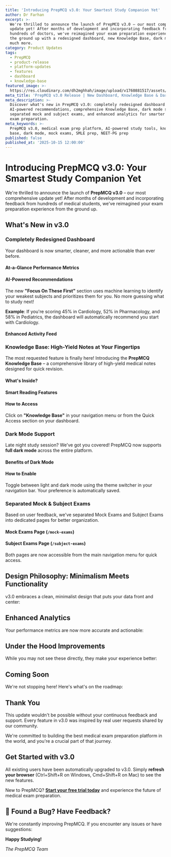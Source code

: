 ```yaml
---
title: 'Introducing PrepMCQ v3.0: Your Smartest Study Companion Yet'
author: Dr Farhan
excerpt: >-
  We're thrilled to announce the launch of PrepMCQ v3.0 – our most comprehensive
  update yet! After months of development and incorporating feedback from
  hundreds of doctors, we've reimagined your exam preparation experience from
  the ground up with a redesigned dashboard, new Knowledge Base, dark mode, and
  much more.
category: Product Updates
tags:
  - PrepMCQ
  - product-release
  - platform-updates
  - features
  - dashboard
  - knowledge-base
featured_image: >-
  https://res.cloudinary.com/dh2mghhah/image/upload/v1760881517/assets/update_afnyj6.png
meta_title: 'PrepMCQ v3.0 Release | New Dashboard, Knowledge Base & Dark Mode'
meta_description: >-
  Discover what's new in PrepMCQ v3.0: completely redesigned dashboard with
  AI-powered recommendations, comprehensive Knowledge Base, dark mode support,
  separated mock and subject exams, and enhanced analytics for smarter medical
  exam preparation.
meta_keywords: >-
  PrepMCQ v3.0, medical exam prep platform, AI-powered study tools, knowledge
  base, dark mode, mock exams, SMLE prep, NEET-PG prep
published: false
published_at: '2025-10-15 12:00:00'
---
```

# Introducing PrepMCQ v3.0: Your Smartest Study Companion Yet

We're thrilled to announce the launch of **PrepMCQ v3.0** – our most comprehensive update yet! After months of development and incorporating feedback from hundreds of medical students, we've reimagined your exam preparation experience from the ground up.

## What's New in v3.0

### **Completely Redesigned Dashboard**

Your dashboard is now smarter, cleaner, and more actionable than ever before.

#### **At-a-Glance Performance Metrics**

#### **AI-Powered Recommendations**

The new **"Focus On These First"** section uses machine learning to identify your weakest subjects and prioritizes them for you. No more guessing what to study next!

**Example**: If you're scoring 45% in Cardiology, 52% in Pharmacology, and 58% in Pediatrics, the dashboard will automatically recommend you start with Cardiology.

#### **Enhanced Activity Feed**

### **Knowledge Base: High-Yield Notes at Your Fingertips**

The most requested feature is finally here! Introducing the **PrepMCQ Knowledge Base** – a comprehensive library of high-yield medical notes designed for quick revision.

#### **What's Inside?**

#### **Smart Reading Features**

#### **How to Access**

Click on **"Knowledge Base"** in your navigation menu or from the Quick Access section on your dashboard.

### **Dark Mode Support**

Late night study session? We've got you covered! PrepMCQ now supports **full dark mode** across the entire platform.

#### **Benefits of Dark Mode**

#### **How to Enable**

Toggle between light and dark mode using the theme switcher in your navigation bar. Your preference is automatically saved.

### **Separated Mock & Subject Exams**

Based on user feedback, we've separated Mock Exams and Subject Exams into dedicated pages for better organization.

#### **Mock Exams Page** (`/mock-exams`)

#### **Subject Exams Page** (`/subject-exams`)

Both pages are now accessible from the main navigation menu for quick access.

## **Design Philosophy: Minimalism Meets Functionality**

v3.0 embraces a clean, minimalist design that puts your data front and center:

## **Enhanced Analytics**

Your performance metrics are now more accurate and actionable:

## **Under the Hood Improvements**

While you may not see these directly, they make your experience better:

## **Coming Soon**

We're not stopping here! Here's what's on the roadmap:

## **Thank You**

This update wouldn't be possible without your continuous feedback and support. Every feature in v3.0 was inspired by real user requests shared by our community.

We're committed to building the best medical exam preparation platform in the world, and you're a crucial part of that journey.

## **Get Started with v3.0**

All existing users have been automatically upgraded to v3.0. Simply **refresh your browser** (Ctrl+Shift+R on Windows, Cmd+Shift+R on Mac) to see the new features.

New to PrepMCQ? [**Start your free trial today**](https://prepmcq.com/register) and experience the future of medical exam preparation.

## 🐛 **Found a Bug? Have Feedback?**

We're constantly improving PrepMCQ. If you encounter any issues or have suggestions:

**Happy Studying!**

_The PrepMCQ Team_
